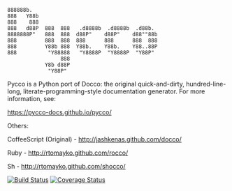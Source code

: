 ```
888888b.
888   Y88b
888    888
888   d88P  888  888   .d8888b  .d8888b  .d88b.
8888888P"   888  888  d88P"    d88P"    d88""88b
888         888  888  888      888      888  888
888         Y88b 888  Y88b.    Y88b.    Y88..88P
888          "Y88888   "Y8888P  "Y8888P  "Y88P"
                 888
            Y8b d88P
             "Y88P"
```

Pycco is a Python port of Docco: the original quick-and-dirty, hundred-line-
long, literate-programming-style documentation generator. For more information,
see:

https://pycco-docs.github.io/pycco/

Others:

CoffeeScript (Original) - http://jashkenas.github.com/docco/

Ruby - http://rtomayko.github.com/rocco/

Sh - http://rtomayko.github.com/shocco/

[![Build Status](https://travis-ci.org/pycco-docs/pycco.svg?branch=master)](https://travis-ci.org/pycco-docs/pycco)
[![Coverage Status](https://coveralls.io/repos/pycco-docs/pycco/badge.svg?branch=master&service=github)](https://coveralls.io/github/pycco-docs/pycco?branch=master)
